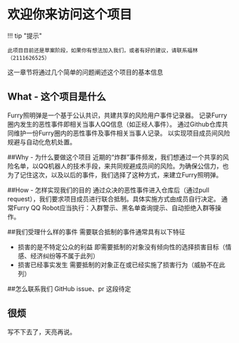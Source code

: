 # 欢迎你来访问这个项目

!!! tip "提示"

	此项目目前还是草案阶段，如果你有想法加入我们，或者有好的建议，请联系福林（2111626525）


这一章节将通过几个简单的问题阐述这个项目的基本信息

## What - 这个项目是什么
Furry照明弹是一个基于公认共识，共建共享的风险用户事件记录器。
记录Furry圈内发生的恶性事件即相关当事人QQ信息（如正经人事件）。
通过Github仓库共同维护一份Furry圈内的恶性事件及事件相关当事人记录。
以实现项目成员间风险规避与自动化危机处置。

##Why - 为什么要做这个项目
近期的“炸群”事件频发，我们想通过一个共享的风险名单，以QQ机器人的技术手段，来共同规避成员间的风险。为确保公信力，也为了记住这次，以及以后的事件，我们选择了这种方式，来建立Furry照明弹。

##How - 怎样实现我们的目的
通过众决的恶性事件进入仓库后（通过pull request），我们要求项目成员进行联合抵制。具体实施方式由成员自行决定。
通常Furry QQ Robot应当执行：入群警示、黑名单查询提示、自动拒绝入群等操作。

##我们受理什么样的事件
需要联合抵制的事件通常具有以下特征
* 损害的是不特定公众的利益
即需要抵制的对象没有倾向性的选择损害目标（情感、经济纠纷等不属于此列）
* 损害已经事实发生
需要抵制的对象正在或已经实施了损害行为（威胁不在此列）

##怎么联系我们
GitHub issue、pr
这段待定

## 很烦
写不下去了，天亮再说。

